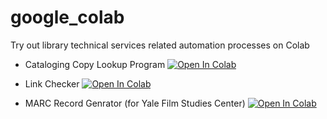 # google_colab

Try out library technical services related automation processes on Colab

* Cataloging Copy Lookup Program
[![Open In Colab](https://colab.research.google.com/assets/colab-badge.svg)](https://colab.research.google.com/github/ysugiyama3/google_colab/blob/master/cataloging_copy_lookup.ipynb)

* Link Checker
[![Open In Colab](https://colab.research.google.com/assets/colab-badge.svg)](https://colab.research.google.com/github/ysugiyama3/google_colab/blob/master/link_checker.ipynb)

* MARC Record Genrator (for Yale Film Studies Center)
[![Open In Colab](https://colab.research.google.com/assets/colab-badge.svg)](https://colab.research.google.com/github/ysugiyama3/google_colab/blob/master/film_reels_marc_records.ipynb)

